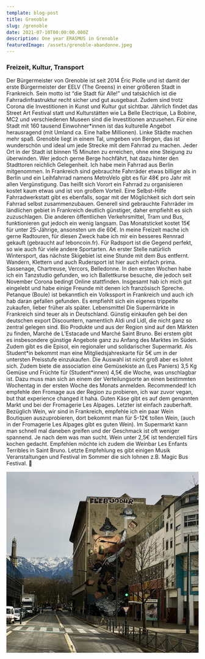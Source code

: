 ```yaml
---
template: blog-post
title: Grenoble
slug: /grenoble
date: 2021-07-10T00:00:00.000Z
description: One year ERASMUS in Grenoble
featuredImage: /assets/grenoble-abandonne.jpeg
---
```


### Freizeit, Kultur, Transport

Der Bürgermeister von Grenoble ist seit 2014 Éric Piolle und ist damit der erste Bürgermeister der EELV (The Greens) in einer größeren Stadt in Frankreich. Sein motto ist “die Stadt für Alle!” und tatsächlich ist die Fahrradinfrastruktur recht sicher und gut ausgebaut. Zudem sind trotz Corona die Investitionen in Kunst und Kultur gut sichtbar. Jährlich findet das Street Art Festival statt und Kulturstätten wie La Belle Electrique, La Bobine, MC2 und verschiedenen Museen sind die Investitionen anzusehen. Für eine Stadt mit 160 tausend Einwohner\*innen ist das kulturelle Angebot herausragend (mit Umland ca. Eine halbe Millionen). Linke Städte machen mehr spaß.
Grenoble liegt in einem Tal, umgeben von Bergen, das ist wunderschön und ideal um jede Strecke mit dem Fahrrad zu machen. Jeder Ort in der Stadt ist binnen 15 Minuten zu erreichen, ohne eine Steigung zu überwinden. Wer jedoch gerne Berge hochfährt, hat dazu hinter den Stadttoren reichlich Gelegenheit. Ich habe mein Fahrrad aus Berlin mitgenommen. In Frankreich sind gebrauchte Fahrräder etwas billiger als in Berlin und ein Leihfahrrad namens MetroVelo gibt es für 48€ pro Jahr mit allen Vergünstigung. Das heißt sich Vorort ein Fahrrad zu organisieren kostet kaum etwas und ist von großem Vorteil. Eine Selbst-Hilfe Fahrradwerkstatt gibt es ebenfalls, sogar mit der Möglichkeit sich dort sein Fahrrad selbst zusammenzubauen. Generell sind gebrauchte Fahrräder im ländlichen gebiet in Frankreich deutlich günstiger, daher empfiehlt es sich zuzuschlagen.
Die anderen öffentlichen Verkehrsmittel, Tram und Bus, funktionieren gut jedoch ein wenig langsam. Das Monatsticket kostet 15€ für unter 25-Jährige, ansonsten um die 60€. 
In meine Freizeit mache ich gerne Radtouren, für diesen Zweck habe ich mir ein besseres Rennrad gekauft (gebraucht auf leboncoin.fr). Für Radsport ist die Gegend perfekt, so wie auch für viele andere Sportarten. An erster Stelle natürlich Wintersport, das nächste Skigebiet ist eine Stunde mit dem Bus entfernt. Wandern, Klettern und auch Rudersport ist hier auch einfach prima. Sassenage, Chartreuse, Vercors, Belledonne. 
In den ersten Wochen habe ich ein Tanzstudio gefunden, wo ich Ballettkurse besuche, die jedoch seit November Corona bedingt Online stattfinden. Insgesamt hab ich mich gut eingelebt und habe einige Freunde mit denen ich französisch Spreche. 
Petanque (Boule) ist bekanntlich ein Volkssport in Frankreich und auch ich hab daran gefallen gefunden. Es empfiehlt sich ein eigenes trippelte zukaufen, lieber früher als später. 
Lebensmittel 
Die Supermärkte in Frankreich sind teuer als in Deutschland. Günstig einkaufen geh bei den deutschen export Discountern, namentlich Aldi und Lidl, die nicht ganz so zentral gelegen sind. Bio Produkte und aus der Region sind auf den Märkten zu finden, Marché de L’Estacade und Marché Saint Bruno. Bei erstem gibt es insbesondere günstige Angebote ganz zu Anfang des Marktes im Süden. Zudem gibt es die Episol, ein regionaler und solidarischer Supermarkt. Als Student\*in bekommt man eine Mitgliedsjahreskarte für 5€ um in der untersten Preisstufe einzukaufen. Die Auswahl ist nicht groß aber es lohnt sich. Zudem biete die association eine Gemüsekiste an (Les Paniers) 3,5 Kg Gemüse und Früchte für (Student\*innen) 4,5€ die Woche, was unschlagbar ist. Dazu muss man sich an einem der Verteilungsorte an einen bestimmten Wochentag in der ersten Woche des Monats anmelden. Recommended! 
Ich empfehle den Fromage aus der Region zu probieren, ich war zuvor vegan, but that experience changed it haha. Guten Käse gibt es auf dem genannten Markt und bei der Fromagerie Les Alpages. Letzter ist einfach zauberhaft. 
Bezüglich Wein, wir sind in Frankreich, empfehle ich ein paar Wein Boutiquen auszuprobieren, dort bekommt man für 5-12€ tollen Wein, (auch in der Fromagerie Les Alpages gibt es guten Wein). Im Supermarkt kann man schnell mal daneben greifen und der Geschmack ist oft weniger spannend. Je nach dem was man sucht. Wein unter 2,5€ ist tendenziell fürs kochen gedacht. Empfehlen möchte ich zudem die Weinbar Les Enfants Terribles in Saint Bruno. 
Letzte Empfehlung es gibt einigen Musik Veranstaltungen und Festival im Sommer die sich lohnen z.B. Magic Bus Festival. 

![Royal Mail](/assets/grenoble-city.jpeg "Street Art in Grenoble")

